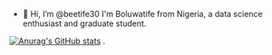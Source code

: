 - 👋 Hi, I’m @beetife30
I'm Boluwatife from Nigeria, a data science enthusiast and graduate student.

[![Anurag's GitHub stats](https://github-readme-stats.vercel.app/api?username=beetife30)](https://github.com/anuraghazra/github-readme-stats)
.

<!---
beetife30/beetife30 is a ✨ special ✨ repository because its `README.md` (this file) appears on your GitHub profile.
You can click the Preview link to take a look at your changes.
--->
